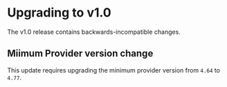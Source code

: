 # Upgrading to v1.0

The v1.0 release contains backwards-incompatible changes.

## Miimum Provider version change
This update requires upgrading the minimum provider version from `4.64` to `4.77`.

